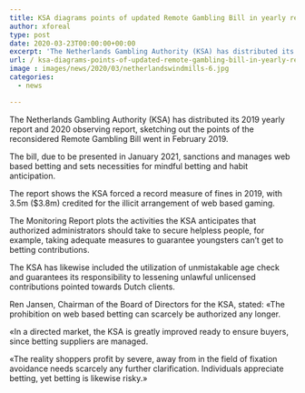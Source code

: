```yaml
---
title: KSA diagrams points of updated Remote Gambling Bill in yearly report
author: xforeal 
type: post
date: 2020-03-23T00:00:00+00:00
excerpt: 'The Netherlands Gambling Authority (KSA) has distributed its 2019 yearly report and 2020 checking report, plotting the points of the overhauled Remote Gambling Bill went in February 2019 '
url: / ksa-diagrams-points-of-updated-remote-gambling-bill-in-yearly-report/
image : images/news/2020/03/netherlandswindmills-6.jpg
categories:
  - news

---
```

The Netherlands Gambling Authority (KSA) has distributed its 2019 yearly report and 2020 observing report, sketching out the points of the reconsidered Remote Gambling Bill went in February 2019. 

The bill, due to be presented in January 2021, sanctions and manages web based betting and sets necessities for mindful betting and habit anticipation. 

The report shows the KSA forced a record measure of fines in 2019, with 3.5m ($3.8m) credited for the illicit arrangement of web based gaming. 

The Monitoring Report plots the activities the KSA anticipates that authorized administrators should take to secure helpless people, for example, taking adequate measures to guarantee youngsters can&#8217;t get to betting contributions. 

The KSA has likewise included the utilization of unmistakable age check and guarantees its responsibility to lessening unlawful unlicensed contributions pointed towards Dutch clients. 

Ren Jansen, Chairman of the Board of Directors for the KSA, stated: &#171;The prohibition on web based betting can scarcely be authorized any longer. 

&#171;In a directed market, the KSA is greatly improved ready to ensure buyers, since betting suppliers are managed. 

&#171;The reality shoppers profit by severe, away from in the field of fixation avoidance needs scarcely any further clarification. Individuals appreciate betting, yet betting is likewise risky.&#187;